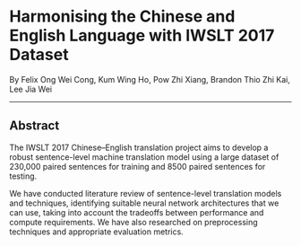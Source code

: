 # Harmonising the Chinese and English Language with IWSLT 2017 Dataset

By Felix Ong Wei Cong, Kum Wing Ho, Pow Zhi Xiang, Brandon Thio Zhi Kai, Lee Jia Wei

---

## Abstract

The IWSLT 2017 Chinese–English translation project aims to develop a robust sentence-level machine translation model using a large dataset of 230,000 paired sentences for training and 8500 paired sentences for testing.

We have conducted literature review of sentence-level translation models and techniques, identifying suitable neural network architectures that we can use, taking into account the tradeoffs between performance and compute requirements. We have also researched on preprocessing techniques and  appropriate evaluation metrics.

